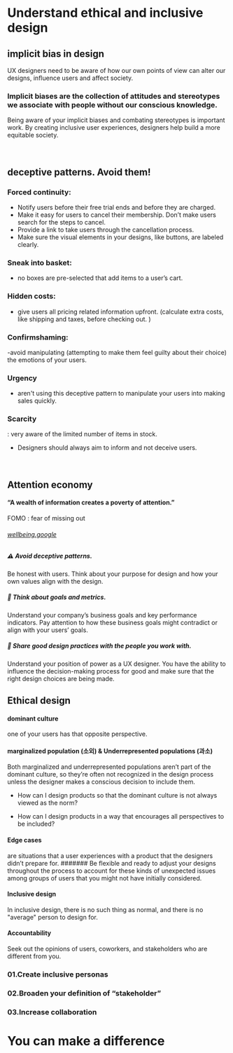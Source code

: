 # Understand ethical and inclusive design

## implicit bias in design

UX designers need to be aware of how our own points of view can alter our designs, influence users and affect society.
### Implicit biases are the collection of attitudes and stereotypes we associate with people without our conscious knowledge. 
Being aware of your implicit biases and combating stereotypes is important work. By creating inclusive user experiences, designers help build a more equitable society. 
 <br/><br/><br/>
## deceptive patterns. Avoid them!

### Forced continuity:
- Notify users before their free trial ends and before they are charged. 
- Make it easy for users to cancel their membership. Don’t make users search for the steps to cancel.
- Provide a link to take users through the cancellation process. 
- Make sure the visual elements in your designs, like buttons, are labeled clearly.

### Sneak into basket: 
-  no boxes are pre-selected that add items to a user’s cart. 

### Hidden costs: 
-  give users all pricing related information upfront. (calculate extra costs, like shipping and taxes, before checking out. )

### Confirmshaming: 

-avoid manipulating (attempting to make them feel guilty about their choice)  the emotions of your users. 

### Urgency
-  aren't using this deceptive pattern to manipulate your users into making sales quickly.

### Scarcity 
: very aware of the limited number of items in stock.

- Designers should always aim to inform and not deceive users. 
 <br/><br/><br/>

##   Attention economy
####  “A wealth of information creates a poverty of attention.” 

FOMO :  fear of missing out
###### [wellbeing.google](https://wellbeing.google/)
#####  :warning: Avoid deceptive patterns. 
Be honest with users. Think about your purpose for design and how your own values align with the design. 

##### :dart: Think about goals and metrics. 
Understand your company’s business goals and key performance indicators. Pay attention to how these business goals might contradict or align with your users’ goals.

##### :princess: Share good design practices with the people you work with. 
Understand your position of power as a UX designer. You have the ability to influence the decision-making process for good and make sure that the right design choices are being made.


## Ethical design
#### dominant culture
one of your users has that opposite perspective.
#### marginalized population (소외) & Underrepresented populations (과소)
Both marginalized and underrepresented populations aren’t part of the dominant culture, so they’re often not recognized in the design process unless the designer makes a conscious decision to include them. 

- How can I design products so that the dominant culture is not always viewed as the norm? 

- How can I design products in a way that encourages all perspectives to be included?

#### Edge cases 
are situations that a user experiences with a product that the designers didn’t prepare for.
####### Be flexible and ready to adjust your designs throughout the process to account for these kinds of unexpected issues among groups of users that you might not have initially considered. 

#### Inclusive design 
In inclusive design, there is no such thing as normal, and there is no "average" person to design for.

#### Accountability
 Seek out the opinions of users, coworkers, and stakeholders who are different from you. 
 
### 01.Create inclusive personas
### 02.Broaden your definition of “stakeholder”
### 03.Increase collaboration

# You can make a difference
 
